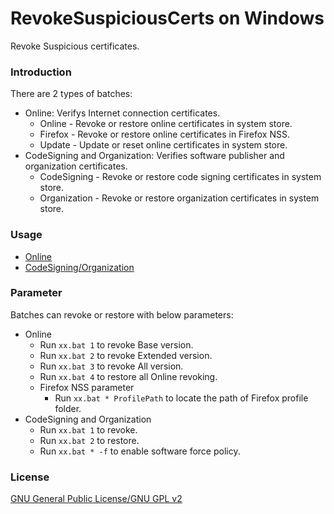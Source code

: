 ﻿RevokeSuspiciousCerts on Windows
==============
Revoke Suspicious certificates.

### Introduction
There are 2 types of batches:
* Online: Verifys Internet connection certificates.
  * Online - Revoke or restore online certificates in system store.
  * Firefox - Revoke or restore online certificates in Firefox NSS.
  * Update - Update or reset online certificates in system store.
* CodeSigning and Organization: Verifies software publisher and organization certificates.
  * CodeSigning - Revoke or restore code signing certificates in system store.
  * Organization - Revoke or restore organization certificates in system store.

### Usage
* [Online](../Shared/Documents/ReadMe_Online.md)
* [CodeSigning/Organization](../Shared/Documents/ReadMe_CodeSigning_Organization.md)


### Parameter
Batches can revoke or restore with below parameters:
* Online
  * Run `xx.bat 1` to revoke Base version.
  * Run `xx.bat 2` to revoke Extended version.
  * Run `xx.bat 3` to revoke All version.
  * Run `xx.bat 4` to restore all Online revoking.
  * Firefox NSS parameter
    * Run `xx.bat * ProfilePath` to locate the path of Firefox profile folder.
* CodeSigning and Organization
  * Run `xx.bat 1` to revoke.
  * Run `xx.bat 2` to restore.
  * Run `xx.bat * -f` to enable software force policy.

### License
[GNU General Public License/GNU GPL v2](./LICENSE)
